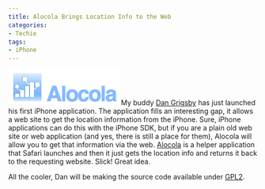 ```yaml
---
title: Alocola Brings Location Info to the Web
categories:
- Techie
tags:
- iPhone
---
```


[![Alocola Logo.png](/assets/posts/2009/alocola-logo.png)](http://alocola.com/)My buddy [Dan Grigsby](http://www.unpossible.com/) has just launched his first iPhone application. The application fills an interesting gap, it allows a web site to get the location information from the iPhone. Sure, iPhone applications can do this with the iPhone SDK, but if you are a plain old web site or web application (and yes, there is still a place for them), Alocola will allow you to get that information via the web.
[Alocola](http://alocola.com/) is a helper application that Safari launches and then it just gets the location info and returns it back to the requesting website. Slick! Great idea.

All the cooler, Dan will be making the source code available under [GPL2](http://www.gnu.org/licenses/gpl-2.0.html).

